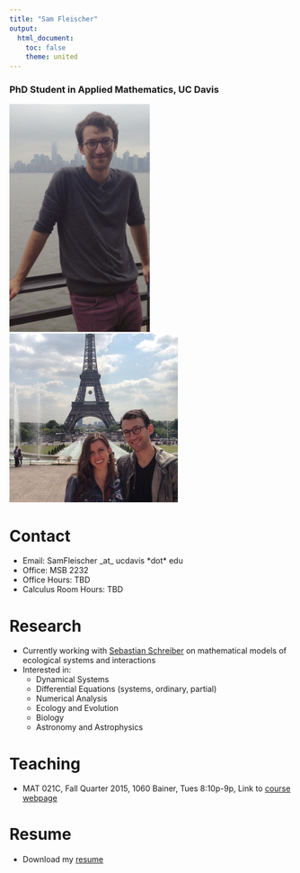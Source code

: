 ```yaml
---
title: "Sam Fleischer"
output:
  html_document:
    toc: false
    theme: united
---
```


### PhD Student in Applied Mathematics, UC Davis
 
<img src="supporting_files/IMG_1277.jpg" style="width: 250px;"/>
<img src="supporting_files/kelly_and_i.png" style="width: 300px;"/>

# Contact

- Email: SamFleischer \_at\_ ucdavis \*dot\* edu
- Office: MSB 2232
- Office Hours: TBD
- Calculus Room Hours: TBD

# Research

- Currently working with <a href="http://www-eve.ucdavis.edu/sschreiber/">Sebastian Schreiber</a> on mathematical models of ecological systems and interactions
- Interested in:
    - Dynamical Systems
    - Differential Equations (systems, ordinary, partial)
    - Numerical Analysis
    - Ecology and Evolution
    - Biology
    - Astronomy and Astrophysics

# Teaching

- MAT 021C, Fall Quarter 2015, 1060 Bainer, Tues 8:10p-9p, Link to <a href="https://smartsite.ucdavis.edu/portal/site/9bba5bd4-0ce1-49c1-bfaa-46d16aa1d5ca">course webpage</a> 

# Resume

- Download my <a href="supporting_files/Fleischer_Resume.pdf">resume</a>
